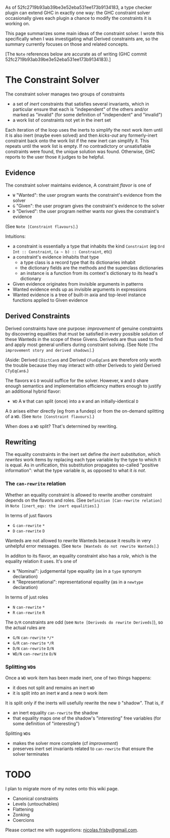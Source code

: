 As of 52fc2719b93ab39be3e52eba531ee173b9134183, a type checker plugin can extend GHC in exactly one way:
the GHC constraint solver occasionally gives each plugin a chance to modify the constraints it is working on.

This page summarizes some main ideas of the constraint solver.
I wrote this specifically when I was investigating what Derived constraints are,
so the summary currently focuses on those and related concepts.

\[The `Note` references below are accurate as of writing
(GHC commit 52fc2719b93ab39be3e52eba531ee173b9134183).\]

# The Constraint Solver

The constraint solver manages two groups of constraints
  * a set of *inert* constraints that satisfies several invariants,
    which in particular ensure that each is "independent" of the others and/or marked as "invalid"
	(for some definition of "independent" and "invalid")
  * a work list of constraints not yet in the inert set

Each iteration of the loop uses the inerts to simplify the next work item
until it is also inert (maybe even solved)
and then *kicks-out* any formerly-inert constraint back onto the work list
if the new inert can simplify it.
This repeats until the work list is empty.
If no contradictory or unsatisfiable constraints were found,
the unique solution was found.
Otherwise, GHC reports to the user those it judges to be helpful.

## Evidence

The constraint solver maintains evidence,
A constraint *flavor* is one of
  * `W` "Wanted": the user program wants the constraint's evidence from the solver
  * `G` "Given": the user program gives the constraint's evidence to the solver
  * `D` "Derived": the user program neither wants nor gives the constraint's evidence

(See `Note [Constraint flavours]`.)

Intuitions:
  * a constraint is essentially a type that inhabits the kind `Constraint`
    (eg `Ord Int :: Constraint`, `(a ~ b) :: Constraint`, etc)
  * a constraint's evidence inhabits that type
      * a type class is a record type that its dictionaries inhabit
	  * the dictionary fields are the methods and the superclass dictionaries
      * an instance is a function from its context's dictionary to its head's dictionary
  * Given evidence originates from invisible arguments in patterns
  * Wanted evidence ends up as invisible arguments in expressions
  * Wanted evidence is a tree of built-in axia and top-level instance functions
    applied to Given evidence

## Derived Constraints

Derived constraints have one purpose: *improvement* of genuine constraints
by discovering equalities that must be satisfied in every possible solution
of these Wanteds in the scope of these Givens.
Deriveds are thus used to find and apply most general unifiers during constraint solving.
(See Note `[The improvement story and derived shadows]`.)

(Aside: Derived `CDictCan`s and Derived `CFunEqCan`s are therefore only worth the trouble
because they may interact with other Deriveds to yield Derived `CTyEqCan`s.)

The flavors `W` `G` `D` would suffice for the solver.
However, `W` and `D` share enough semantics
and implementation efficiency matters enough
to justify an additional hybrid flavor:
  * `WD` A `W` that can split (once) into a `W` and an initially-identical `D`

A `D` arises either directly (eg from a fundep) or from the on-demand splitting of a `WD`.
(See `Note [Constraint flavours]`.)

When does a `WD` split? That's determined by rewriting.

## Rewriting

The equality constraints in the inert set define *the inert substitution*,
which *rewrites* work items by replacing each type variable by the type to which it is equal.
As in unification, this substitution propagates so-called "positive information":
what the type variable *is*,
as opposed to what it *is not*.

### The `can-rewrite` relation

Whether an equality constraint is allowed to rewrite another constraint
depends on the flavors and roles.
(See `Definition [Can-rewrite relation]` in `Note [inert_eqs: the inert equalities]`.)

In terms of just flavors
  * `G` `can-rewrite` `*`
  * `D` `can-rewrite` `D`

Wanteds are not allowed to rewrite Wanteds because it results in very unhelpful error messages.
(See `Note [Wanteds do not rewrite Wanteds]`.)

In additon to its flavor, an equality constraint also has a *role*,
which is the equality relation it uses.
It's one of
  * `N` "Nominal": judgemental type equality (as in a `type` synonym declaration)
  * `R` "Representational": representational equality (as in a `newtype` declaration)

In terms of just roles
  * `N` `can-rewrite` `*`
  * `R` `can-rewrite` `R`

The `D/R` constraints are odd (see `Note [Deriveds do rewrite Deriveds]`),
so the actual rules are
  * `G/N` `can-rewrite` `*/*`
  * `G/R` `can-rewrite` `*/R`
  * `D/N` `can-rewrite` `D/N`
  * `WD/N` `can-rewrite` `D/N`

### Splitting `WD`s

Once a `WD` work item has been made inert, one of two things happens:
  * it does not split and remains an inert `WD`
  * it is split into an inert `W` and a new `D` work item

It is split only if the inerts will usefully rewrite the new `D` "shadow".
That is, if
  * an inert equality `can-rewrite` the shadow
  * that equality maps one of the shadow's "interesting" free variables
    (for some definition of "interesting")

Splitting `WD`s
  * makes the solver more complete (cf *improvement*)
  * preserves inert set invariants related to `can-rewrite` that ensure the solver terminates

# TODO

I plan to migrate more of my notes onto this wiki page.

  * Canonical constraints
  * Levels (untouchables)
  * Flattening
  * Zonking
  * Coercions

Please contact me with suggestions: nicolas.frisby@gmail.com.
